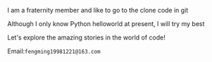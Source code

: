 I am a fraternity member and like to go to the clone code in git

Although I only know Python helloworld at present, I will try my best

Let's explore the amazing stories in the world of code!

Email:`fengming19981221@163.com`